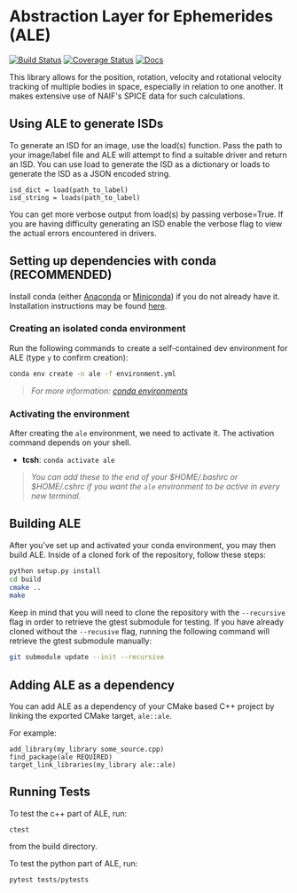 # Abstraction Layer for Ephemerides (ALE)
[![Build Status](https://travis-ci.org/USGS-Astrogeology/ale.svg?branch=master)](https://travis-ci.org/USGS-Astrogeology/ale)
[![Coverage Status](https://coveralls.io/repos/github/USGS-Astrogeology/ale/badge.svg?branch=master)](https://coveralls.io/github/USGS-Astrogeology/ale?branch=master)
[![Docs](https://readthedocs.org/projects/ale/badge/?version=latest)](https://ale.readthedocs.io/en/latest/?badge=latest)



This library allows for the position, rotation, velocity and rotational velocity tracking of
multiple bodies in space, especially in relation to one another. It makes extensive use of NAIF's
SPICE data for such calculations.

## Using ALE to generate ISDs

To generate an ISD for an image, use the load(s) function. Pass the path to your image/label file and ALE will attempt to find a suitable driver and return an ISD. You can use load to generate the ISD as a dictionary or loads to generate the ISD as a JSON encoded string.

```
isd_dict = load(path_to_label)
isd_string = loads(path_to_label)
```

You can get more verbose output from load(s) by passing verbose=True. If you are having difficulty generating an ISD enable the verbose flag to view the actual errors encountered in drivers.

## Setting up dependencies with conda (RECOMMENDED)

Install conda (either [Anaconda](https://www.anaconda.com/download/#linux) or
[Miniconda](https://conda.io/miniconda.html)) if you do not already have it. Installation
instructions may be found [here](https://conda.io/docs/user-guide/install/index.html).

### Creating an isolated conda environment
Run the following commands to create a self-contained dev environment for ALE (type `y` to confirm creation):
```bash
conda env create -n ale -f environment.yml
```
> *For more information: [conda environments](https://conda.io/docs/user-guide/tasks/manage-environments.html)*

### Activating the environment
After creating the `ale` environment, we need to activate it. The activation command depends on your shell.
* **tcsh**: `conda activate ale`
> *You can add these to the end of your $HOME/.bashrc or $HOME/.cshrc if you want the `ale` environment to be active in every new terminal.*

## Building ALE
After you've set up and activated your conda environment, you may then build ALE. Inside
of a cloned fork of the repository, follow these steps:

```bash
python setup.py install
cd build
cmake ..
make
```

Keep in mind that you will need to clone the repository with the `--recursive` flag in order to
retrieve the gtest submodule for testing. If you have already cloned without the `--recusive` flag,
running the following command will retrieve the gtest submodule manually:
```bash
git submodule update --init --recursive
```

## Adding ALE as a dependency

You can add ALE as a dependency of your CMake based C++ project by linking the exported CMake target, `ale::ale`.

For example:

```
add_library(my_library some_source.cpp)
find_package(ale REQUIRED)
target_link_libraries(my_library ale::ale)
```

## Running Tests

To test the c++ part of ALE, run:

```
ctest
```
from the build directory. 

To test the python part of ALE, run:

```
pytest tests/pytests
```

